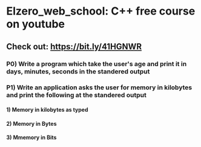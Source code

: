 # Elzero_web_school: C++ free course on youtube
## Check out: https://bit.ly/41HGNWR

### P0) Write a program which take the user's age and print it in days, minutes, seconds in the standered output

### P1) Write an application asks the user for memory in kilobytes and print the following at the standered output
#### 1) Memory in kilobytes as typed
#### 2) Memory in Bytes
#### 3) Mmemory in Bits
